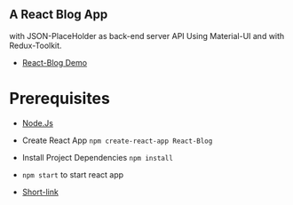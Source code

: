 ## A React Blog App 
with JSON-PlaceHolder as back-end server API Using Material-UI and with Redux-Toolkit.

* [React-Blog Demo](staging.d168qfoq97tz5h.amplifyapp.com)

# Prerequisites
* [Node.Js](https://nodejs.org/en/download/current)
* Create React App ``` npm create-react-app React-Blog ```
* Install Project Dependencies ``` npm install ```
* ```npm start``` to start react app

* [Short-link](https://oke.io/xil9)
